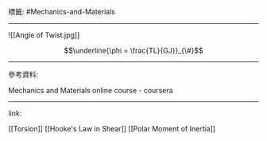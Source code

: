 標籤: #Mechanics-and-Materials 

---

![[Angle of Twist.jpg]]

$$\underline{\phi = \frac{TL}{GJ}}_{\#}$$

---

參考資料:

Mechanics and Materials online course - coursera

---

link:

[[Torsion]]
[[Hooke's Law in Shear]]
[[Polar Moment of Inertia]]
